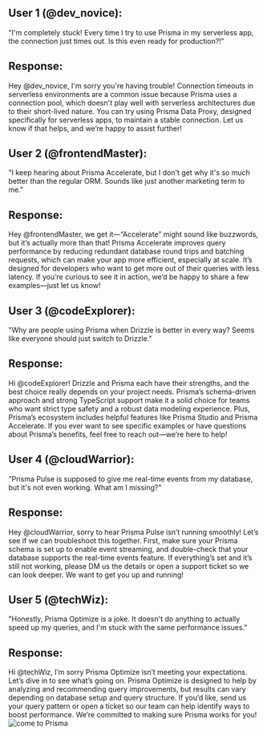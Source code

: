 ## User 1 (@dev_novice): 
"I'm completely stuck! Every time I try to use Prisma in my serverless app, the connection just times out. Is this even ready for production?!"

## Response:
Hey @dev_novice, I'm sorry you're having trouble! Connection timeouts in serverless environments are a common issue because Prisma uses a connection pool, which doesn't play well with serverless architectures due to their short-lived nature. You can try using Prisma Data Proxy, designed specifically for serverless apps, to maintain a stable connection. Let us know if that helps, and we’re happy to assist further!

## User 2 (@frontendMaster):
"I keep hearing about Prisma Accelerate, but I don't get why it's so much better than the regular ORM. Sounds like just another marketing term to me."

## Response:
Hey @frontendMaster, we get it—“Accelerate” might sound like buzzwords, but it’s actually more than that! Prisma Accelerate improves query performance by reducing redundant database round trips and batching requests, which can make your app more efficient, especially at scale. It’s designed for developers who want to get more out of their queries with less latency. If you’re curious to see it in action, we’d be happy to share a few examples—just let us know!

## User 3 (@codeExplorer):
"Why are people using Prisma when Drizzle is better in every way? Seems like everyone should just switch to Drizzle."

## Response:
Hi @codeExplorer! Drizzle and Prisma each have their strengths, and the best choice really depends on your project needs. Prisma’s schema-driven approach and strong TypeScript support make it a solid choice for teams who want strict type safety and a robust data modeling experience. Plus, Prisma’s ecosystem includes helpful features like Prisma Studio and Prisma Accelerate. If you ever want to see specific examples or have questions about Prisma’s benefits, feel free to reach out—we’re here to help!

## User 4 (@cloudWarrior):
"Prisma Pulse is supposed to give me real-time events from my database, but it's not even working. What am I missing?"

## Response:
Hey @cloudWarrior, sorry to hear Prisma Pulse isn’t running smoothly! Let’s see if we can troubleshoot this together. First, make sure your Prisma schema is set up to enable event streaming, and double-check that your database supports the real-time events feature. If everything’s set and it’s still not working, please DM us the details or open a support ticket so we can look deeper. We want to get you up and running!

## User 5 (@techWiz):
"Honestly, Prisma Optimize is a joke. It doesn't do anything to actually speed up my queries, and I'm stuck with the same performance issues."

## Response:
Hi @techWiz, I’m sorry Prisma Optimize isn’t meeting your expectations. Let’s dive in to see what’s going on. Prisma Optimize is designed to help by analyzing and recommending query improvements, but results can vary depending on database setup and query structure. If you’d like, send us your query pattern or open a ticket so our team can help identify ways to boost performance. We’re committed to making sure Prisma works for you! ![come to Prisma](https://i.giphy.com/media/v1.Y2lkPTc5MGI3NjExM3B3MXRmYnN4am04NjAzb2dubm1iYWV2Y3Y3OGR6NmVpeWZxa2lmayZlcD12MV9pbnRlcm5hbF9naWZfYnlfaWQmY3Q9Zw/iRjB2mfESqgec/giphy.gif)
